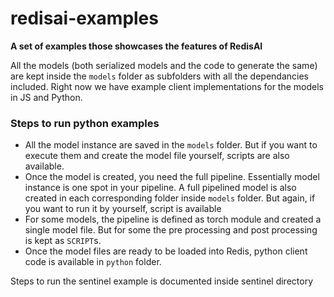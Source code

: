 # redisai-examples

**A set of examples those showcases the features of RedisAI**

All the models (both serialized models and the code to generate the same) are kept inside the `models` folder as subfolders with all the dependancies included. Right now we have example client implementations for the models in JS and Python.

### Steps to run python examples

- All the model instance are saved in the `models` folder. But if you want to execute them and create the model file yourself, scripts are also available.
- Once the model is created, you need the full pipeline. Essentially model instance is one spot in your pipeline. A full pipelined model is also created in each corresponding folder inside `models` folder. But again, if you want to run it by yourself, script is available
- For some models, the pipeline is defined as torch module and created a single model file. But for some the pre processing and post processing is kept as `SCRIPT`s.
- Once the model files are ready to be loaded into Redis, python client code is available in `python` folder.

Steps to run the sentinel example is documented inside sentinel directory